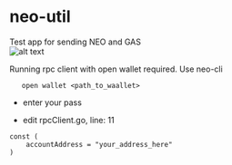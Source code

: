 # neo-util
Test app for sending NEO and GAS    
![alt text](https://i.imgur.com/8kIFvVp.png "Kartinochka")


Running rpc client with open wallet required. Use neo-cli
```dotnet neo-cli.dll /rpc
   open wallet <path_to_waallet>
```  
* enter your pass

* edit rpcClient.go, line: 11  

```
const (
	accountAddress = "your_address_here"
)
```


